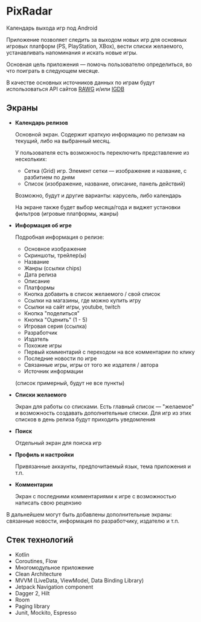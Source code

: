 # PixRadar
Календарь выхода игр под Android

Приложение позволяет следить за выходом новых игр для основных игровых платформ (PS, PlayStation, XBox),
вести списки желаемого, устанавливать напоминания и искать новые игры.

Основная цель приложения — помочь пользователю определиться, во что поиграть в следующем месяце.

В качестве основных источников данных по играм будут использоваться API сайтов [RAWG](https://rawg.io/apidocs) и/или [IGDB](https://www.igdb.com/api)

## Экраны

 *  **Календарь релизов**

    Основной экран. Содержит краткую информацию по релизам на текущий, либо на выбранный месяц.

      У пользователя есть возможность переключить представление из нескольких:
       * Сетка (Grid) игр. Элемент сетки — изображение и название, с разбитием по дням
       * Список (изображение, название, описание, панель действий)

     Возможно, будут и другие варианты: карусель, либо календарь

     На экране также будет выбор месяца/года и виджет установки фильтров (игровые платформы, жанры)


 * **Информация об игре**

   Подробная информация о релизе:
   * Основное изображение
   * Скриншоты, трейлер(ы)
   * Название
   * Жанры (ссылки chips)
   * Дата релиза
   * Описание
   * Платформы
   * Кнопка добавить в список желаемого / свой список
   * Ссылки на магазины, где можно купить игру
   * Ссылки на сайт игры, youtube, twitch
   * Кнопка "поделиться"
   * Кнопка "Оценить" (1 - 5)
   * Игровая серия (ссылка)
   * Разработчик
   * Издатель
   * Похожие игры
   * Первый комментарий с переходом на все комментарии по клику
   * Последние новости по игре
   * Связанные игры, игры от того же издателя / автора
   * Источник информации

   (список примерный, будут не все пункты)


 * **Списки желаемого**

   Экран для работы со списками. Есть главный список — "желаемое" и
   возможность создавать дополнительные списки. Для игр из этих списков в день релиза будут приходить уведомления


 * **Поиск**

   Отдельный экран для поиска игр


 * **Профиль и настройки**

   Привязанные аккаунты, предпочитаемый язык, тема приложения и т.п.


 * **Комментарии**

   Экран с последними комментариями к игре с возможностью написать свою рецензию


В дальнейшем могут быть добавлены дополнительные экраны: связанные новости, информация по разработчику,
издателю и т.п.


## Стек технологий

 * Kotlin
 * Coroutines, Flow
 * Многомодульное приложение
 * Clean Architecture
 * MVVM (LiveData, ViewModel, Data Binding Library)
 * Jetpack Navigation component
 * Dagger 2, Hilt
 * Room
 * Paging library
 * Junit, Mockito, Espresso
